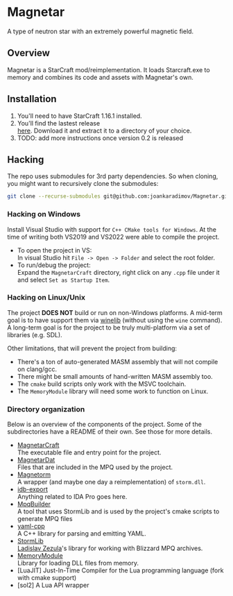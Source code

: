 # Magnetar

A type of neutron star with an extremely powerful magnetic field.

## Overview

Magnetar is a StarCraft mod/reimplementation. It loads Starcraft.exe to memory and
combines its code and assets with Magnetar's own.

## Installation

1. You'll need to have StarCraft 1.16.1 installed.
1. You'll find the lastest release\
   [here](https://github.com/joankaradimov/Magnetar/releases).
   Download it and extract it to a directory of your choice.
1. TODO: add more instructions once version 0.2 is released

## Hacking

The repo uses submodules for 3rd party dependencies. So when cloning, you might
want to recursively clone the submodules:

```bash
git clone --recurse-submodules git@github.com:joankaradimov/Magnetar.git
```

### Hacking on Windows

Install Visual Studio with support for `C++ CMake tools for Windows`. At the
time of writing both VS2019 and VS2022 were able to compile the project.

- To open the project in VS:\
  In visual Studio hit `File -> Open -> Folder` and select the root folder.
- To run/debug the project:\
  Expand the `MagnetarCraft` directory, right click on any `.cpp` file under
  it and select `Set as Startup Item`.

### Hacking on Linux/Unix

The project **DOES NOT** build or run on non-Windows platforms. A mid-term goal
is to have support them via [winelib](https://wiki.winehq.org/Winelib) (without
using the `wine` command). A long-term goal is for the project to be truly
multi-platform via a set of libraries (e.g. SDL).

Other limitations, that will prevent the project from building:
  - There's a ton of auto-generated MASM assembly that will not compile on clang/gcc.
  - There might be small amounts of hand-written MASM assembly too.
  - The `cmake` build scripts only work with the MSVC toolchain.
  - The `MemoryModule` library will need some work to function on Linux.

### Directory organization

Below is an overview of the components of the project. Some of the
subdirectories have a README of their own. See those for more details.

- [MagnetarCraft](https://github.com/joankaradimov/Magnetar/tree/master/MagnetarCraft)\
  The executable file and entry point for the project.
- [MagnetarDat](https://github.com/joankaradimov/Magnetar/tree/master/Magnetorm)\
  Files that are included in the MPQ used by the project.
- [Magnetorm](https://github.com/joankaradimov/Magnetar/tree/master/Magnetorm)\
  A wrapper (and maybe one day a reimplementation) of `storm.dll`.
- [idb-export](https://github.com/joankaradimov/Magnetar/tree/master/idb-export)\
  Anything related to IDA Pro goes here.
- [MpqBuilder](https://github.com/joankaradimov/Magnetar/tree/master/MpqBuilder)\
  A tool that uses StormLib and is used by the project's cmake scripts to
  generate MPQ files
- [yaml-cpp](https://github.com/jbeder/yaml-cpp)\
  A C++ library for parsing and emitting YAML.
- [StormLib](https://github.com/ladislav-zezula/StormLib)\
  [Ladislav Zezula](https://github.com/ladislav-zezula)'s library for working
  with Blizzard MPQ archives.
- [MemoryModule](https://github.com/fancycode/MemoryModule)\
  Library for loading DLL files from memory.
- [LuaJIT]
  Just-In-Time Compiler for the Lua programming language (fork with cmake support)
- [sol2]
  A Lua API wrapper
